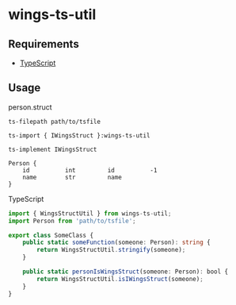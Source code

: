 # wings-ts-util

## Requirements

- [TypeScript](https://www.typescriptlang.org/)

## Usage

person.struct

```text hl_lines="3 5"
ts-filepath path/to/tsfile

ts-import { IWingsStruct }:wings-ts-util

ts-implement IWingsStruct

Person {
    id          int         id          -1
    name        str         name
}
```

TypeScript

```ts hl_lines="1 6 10"
import { WingsStructUtil } from wings-ts-util;
import Person from 'path/to/tsfile';

export class SomeClass {
    public static someFunction(someone: Person): string {
        return WingsStructUtil.stringify(someone);
    }

    public static personIsWingsStruct(someone: Person): bool {
        return WingsStructUtil.isIWingsStruct(someone);
    }
}
```
